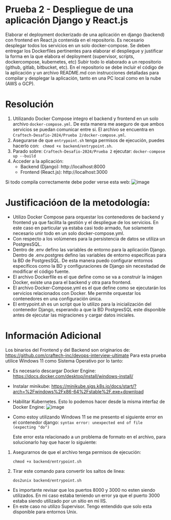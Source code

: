 # Prueba 2 - Despliegue de una aplicación Django y React.js
Elaborar el deployment dockerizado de una aplicación en django (backend) con frontend
en React.js contenida en el repositorio. Es necesario desplegar todos los servicios en un solo docker-compose.
Se deben entregar los Dockerfiles pertinentes para elaborar el despliegue y justificar la forma en la que elabora el deployment (supervisor, scripts, dockercompose, kubernetes, etc)
Subir todo lo elaborado a un repositorio (github, gitlab, bitbucket, etc). En el repositorio se debe incluir el código de la aplicación y un archivo README.md
con instrucciones detalladas para compilar y desplegar la aplicación, tanto en una PC local como en la nube (AWS o GCP).

# Resolución
1) Utilizando Docker Compose integro el backend y frontend en un solo archivo ``` docker-compose.yml ```. De esta manera me aseguro de que ambos
   servicios se puedan comunicar entre si. El archivo se encuentra en ``` Craftech-Desafio-2024/Prueba 2/docker-compose.yml ```.
2) Asegurarse de que ```entrypoint.sh``` tenga permisos de ejecución, puedes hacerlo con: ```  chmod +x backend/entrypoint.sh ```.
3) Parado sobre: ``` Craftech-Desafio-2024/Prueba 2 ``` ejecutar: ``` docker-compose up --build ```
4) Acceder a la aplicación:
   * Backend (Django): http://localhost:8000
   * Frontend (React.js): http://localhost:3000
     
Si todo compila correctamente debe poder verse esta web:
![image](https://github.com/frangcalzada/Craftech-Desafio-2024/assets/40276177/c024bad0-c990-4ba2-95a9-21e9a18ee069)

# Justificacióon de la metodología:
* Utilizo Docker Compose para orquestar los contenedores de backend y frontend ya que facilita la gestión y el despliegue de los servicios. En este
caso en particular ya estaba casi todo armado, fue solamente necesario unir todo en un solo docker-compose.yml.
* Con respecto a los volúmenes para la persistencia de datos se utiliza un PostgresSQL.
* Dentro de .env defino las variables de entorno para la aplicación Django. Dentro de .env.postgres defino las variables de entorno específicas para la BD de PostgresSQL. De esta manera
puedo configurar entornos específicos como la BD y configuraciones de Django sin necesitadad de modificar el código fuente.
* El archivo Dockerfile es el que define como se va a construir la imágen Docker, existe una para el backend y otra para frontend.
* El archivo Docker-Compose.yml es el que define como se ejecutarán los servicios relacionados con Docker. Me permite orquestar los contenedores en una configuración única.
* El entrypoint.sh es un script que lo utilizo para la inicialización del contenedor Django, esperando a que la BD PostgresSQL este disponible antes de ejecutar las migraciones y
cargar datos iniciales.


# Información Adicional
Los binarios del Frontend y del Backend son originarios de: https://github.com/craftech-inc/devops-interview-ultimate
Para esta prueba utilice Windows 11 como Sistema Operativo por lo tanto:
* Es necesario descargar Docker Engine: https://docs.docker.com/desktop/install/windows-install/
* Instalar minikube: https://minikube.sigs.k8s.io/docs/start/?arch=%2Fwindows%2Fx86-64%2Fstable%2F.exe+download
* Habilitar Kubernetes. Esto lo podemos hacer desde la misma interfaz de Docker Engine:
  ![image](https://github.com/frangcalzada/Craftech-Desafio-2024/assets/40276177/28cb040c-2f84-415b-82c6-034ec3972fcf)
  
* Como estoy utilizando Windows 11 se me presento el siguiente error en el contenedor django: 
            `` syntax error: unexpected end of file (expecting "do") ``
  
  Este error esta relacionado a un problema de formato en el archivo, para solucionarlo hay que hacer lo siguiente:
  

1) Asegurarnos de que el archivo tenga permisos de ejecución:
   
   `` chmod +x backend/entrypoint.sh ``

3) Tirar este comando para convertir los saltos de linea:
   
   `` dos2unix backend/entrypoint.sh ``
  
* Es importante revisar que los puertos 8000 y 3000 no esten siendo utilizados. En mi caso estaba teniendo un error ya que el puerto 3000 estaba siendo utilizado por un sitio en mi IIS.
* En este caso no utilizo Supervisor. Tengo entendido que solo esta disponible para entornos Unix.
